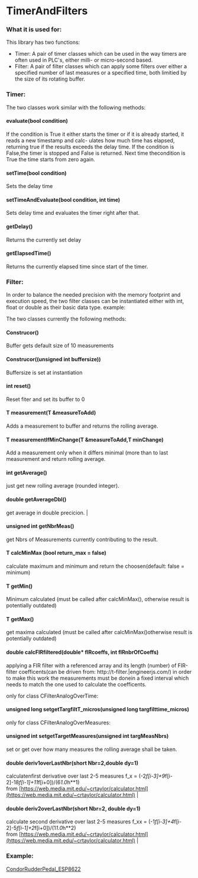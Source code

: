 # TimerAndFilters

### What it is used for:
This library has two functions:
- Timer: A pair of timer classes which can be used in the way timers are often used in PLC's, either milli- or micro-second based.
- Filter: A pair of filter classes which can apply some filters over either a specified number of last measures or a specified time, both limitied by the size of its rotating buffer.
 

### Timer:
The two classes work similar with the following methods:

#### evaluate(bool condition)
If the condition is True it either starts the timer or if it is already started, it reads a new timestamp and calc- ulates how much time has elapsed, returning true if the results exceeds the delay time. If the condition is False,the timer is stopped and False is returned. Next time thecondition is True the time starts from zero again.

#### setTime(bool condition)
Sets the delay time

#### setTimeAndEvaluate(bool condition, int time)
Sets delay time and evaluates the timer right after that.

#### getDelay()
Returns the currently set delay

#### getElapsedTime()
Returns the currently elapsed time since start of the timer. 


### Filter:
In order to balance the needed precision with the memory footprint and execution speed, the two filter classes can be 
instantiated either with int, float or double as their basic data type.
example:  


The two classes currently the following methods:

#### Construcor()                                  
Buffer gets default size of 10 measurements

#### Construcor((unsigned int buffersize))
Buffersize is set at instantiation 

#### int reset()
Reset fiter and set its buffer to 0 

#### T measurement(T &measureToAdd)
Adds a measurement to buffer and returns the rolling average. 

#### T measurementIfMinChange(T &measureToAdd,T minChange)
Add a measurement only when it differs minimal (more than to last measurement and return rolling average. 

#### int getAverage() 
just get new rolling average (rounded integer). 

#### double getAverageDbl() 
get average in double precicion.                            |

#### unsigned int getNbrMeas()
get Nbrs of Measurements currently contributing to the result.                                              

#### T calcMinMax (bool return_max = false)
calculate maximum and minimum and return the choosen(default: false = minimum)

#### T getMin()
Minimum calculated (must be called after calcMinMax(), otherwise result is potentially outdated)            

#### T getMax()
get maxima calculated (must be called after calcMinMax()otherwise result is potentially outdated)           

#### double calcFIRfiltered(double* fIRcoeffs, int fIRnbrOfCoeffs)
applying a FIR filter with a referenced array and its length (number) of FIR-filter coefficents(can be driven from: http://t-filter.|engineerjs.com/) in order to make this work the measurements must be donein a fixed interval which needs to match the one used to calculate the coefficents. 


only for class CFilterAnalogOverTime:
#### unsigned long setgetTargfiltT_micros(unsigned long targfilttime_micros) 

only for class CFilterAnalogOverMeasures:
#### unsigned int setgetTargetMeasures(unsigned int targMeasNbrs)
set or get over how many measures the rolling average shall be taken.                                        

#### double deriv1overLastNbr(short Nbr=2,double dy=1)
calculatenfirst derivative over last 2-5 measures f_x = (-2*f[i-3]+9*f[i-2]-18*f[i-1]+11*f[i+0])/(6*1.0*h**1)\
from [https://web.media.mit.edu/~crtaylor/calculator.html](https://web.media.mit.edu/~crtaylor/calculator.html)   |

#### double deriv2overLastNbr(short Nbr=2, double dy=1) 
calculate second derivative over last 2-5 measures f_xx = (-1*f[i-3]+4*f[i-2]-5*f[i-1]+2*f[i+0])/(1*1.0*h**2)\
from [https://web.media.mit.edu/~crtaylor/calculator.html](https://web.media.mit.edu/~crtaylor/calculator.html)  |


### Example: 
[CondorRudderPedal_ESP8622](https://github.com/flyfuri/CondorRudderPedal_ESP8622)


